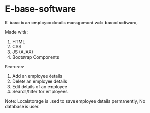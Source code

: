 # E-base-software
E-base is an employee details management web-based software,

Made with :
1. HTML
2. CSS
3. JS (AJAX)
4. Bootstrap Components

Features:
1. Add an employee details
2. Delete an employee details
3. Edit details of an employee
4. Search/filter for employees

Note: Localstorage is used to save employee details permanently, No database is user. 

